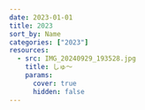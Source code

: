 ```yaml
---
date: 2023-01-01
title: 2023
sort_by: Name
categories: ["2023"]
resources:
  - src: IMG_20240929_193528.jpg
    title: しゅ～
    params:
      cover: true
      hidden: false
---
```

